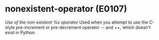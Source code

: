 # nonexistent-operator (E0107)
*Use of the non-existent %s operator* Used when you attempt to use the
C-style pre-increment or pre-decrement operator \-- and ++, which
doesn\'t exist in Python.

